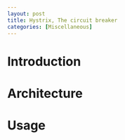 ```yaml
---
layout: post
title: Hystrix, The circuit breaker
categories: [Miscellaneous]
---
```


# Introduction

# Architecture

# Usage

